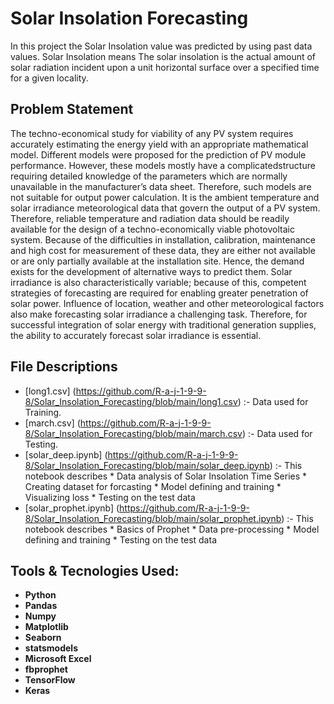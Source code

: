 # Solar Insolation Forecasting

In this project the Solar Insolation value was predicted by using past data values.
Solar Insolation means The solar insolation is the actual amount of solar radiation incident upon a unit horizontal surface over a specified time for a given locality.

## Problem Statement

The techno-economical study for viability of any PV system requires accurately estimating the energy yield with an appropriate mathematical model. Different models were proposed for the prediction of PV module performance. However, these models mostly have a complicatedstructure requiring detailed knowledge of the parameters which are normally unavailable in the manufacturer’s data sheet. Therefore, such models are not suitable for output power calculation. It is the ambient temperature and solar irradiance meteorological data that govern the output of a PV system. Therefore, reliable temperature and radiation data should be readily available for the design of a techno-economically viable photovoltaic system. Because of the difficulties in installation, calibration, maintenance and high cost for measurement of these data, they are either not available or are only partially available at the installation site. Hence, the demand exists for the development of alternative ways to predict them. Solar irradiance is also characteristically variable; because of this, competent strategies of forecasting are required for enabling greater penetration of solar power. Influence of location, weather and other meteorological factors also make forecasting solar irradiance a challenging task. Therefore, for successful integration of solar energy with traditional generation supplies, the ability to accurately forecast solar irradiance is essential.


## File Descriptions

* [long1.csv] (https://github.com/R-a-j-1-9-9-8/Solar_Insolation_Forecasting/blob/main/long1.csv) :- Data used for Training.
* [march.csv] (https://github.com/R-a-j-1-9-9-8/Solar_Insolation_Forecasting/blob/main/march.csv) :- Data used for Testing.
* [solar_deep.ipynb] (https://github.com/R-a-j-1-9-9-8/Solar_Insolation_Forecasting/blob/main/solar_deep.ipynb) :- This notebook describes
      * Data analysis of Solar Insolation Time Series
      * Creating dataset for forcasting
      * Model defining and training
      * Visualizing loss
      * Testing on the test data
* [solar_prophet.ipynb] (https://github.com/R-a-j-1-9-9-8/Solar_Insolation_Forecasting/blob/main/solar_prophet.ipynb) :- This notebook describes
      * Basics of Prophet
      * Data pre-processing
      * Model defining and training
      * Testing on the test data

## Tools & Tecnologies Used:

* <strong>Python</strong>
* <strong>Pandas</strong>
* <strong>Numpy</strong>
* <strong>Matplotlib</strong>
* <strong>Seaborn</strong>
* <strong>statsmodels</strong>
* <strong>Microsoft Excel</strong>
* <strong>fbprophet</strong>
* <strong>TensorFlow</strong>
* <strong>Keras</strong>

